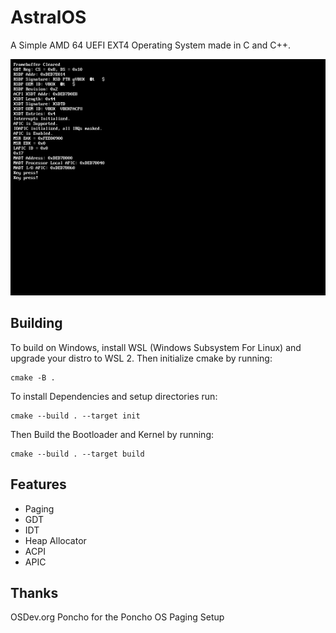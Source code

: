 # AstralOS

A Simple AMD 64 UEFI EXT4 Operating System made in C and C++.

![ACPI](https://github.com/Cherrytree56567/AstralOS/blob/main/Demos/ACPI.png?raw=true)

## Building
To build on Windows, install WSL (Windows Subsystem For Linux) and upgrade your distro to WSL 2.
Then initialize cmake by running:
```
cmake -B .
```
To install Dependencies and setup directories run:
```
cmake --build . --target init
```

Then Build the Bootloader and Kernel by running:
```
cmake --build . --target build
```

## Features
 - Paging
 - GDT
 - IDT
 - Heap Allocator
 - ACPI
 - APIC

## Thanks
OSDev.org
Poncho for the Poncho OS Paging Setup
